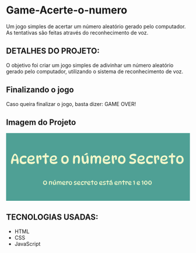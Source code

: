# Game-Acerte-o-numero
Um jogo simples de acertar um número aleatório gerado pelo computador.
As tentativas são feitas através do reconhecimento de voz.

## DETALHES DO PROJETO:
O objetivo foi criar um jogo simples de adivinhar 
um número aleatório gerado pelo computador,
utilizando o sistema de reconhecimento de voz.

## Finalizando o jogo
Caso queira finalizar o jogo,
basta dizer: GAME OVER!

## Imagem do Projeto
![](assets/img/gamedesktop.png)

## TECNOLOGIAS USADAS:
* HTML
* CSS
* JavaScript
